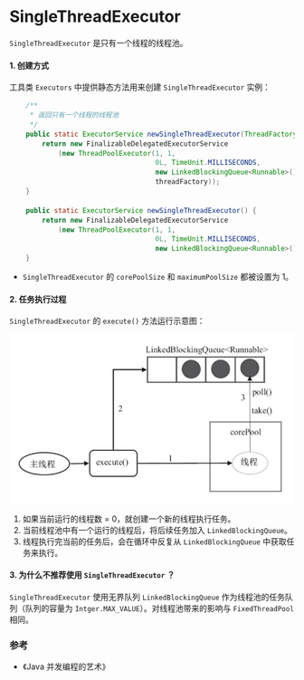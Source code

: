 # SingleThreadExecutor

`SingleThreadExecutor` 是只有一个线程的线程池。

#### 1. 创建方式

工具类 `Executors` 中提供静态方法用来创建 `SingleThreadExecutor` 实例：

```java
    /**
     * 返回只有一个线程的线程池
     */
    public static ExecutorService newSingleThreadExecutor(ThreadFactory threadFactory) {
        return new FinalizableDelegatedExecutorService
            (new ThreadPoolExecutor(1, 1,
                                    0L, TimeUnit.MILLISECONDS,
                                    new LinkedBlockingQueue<Runnable>(),
                                    threadFactory));
    }

    public static ExecutorService newSingleThreadExecutor() {
        return new FinalizableDelegatedExecutorService
            (new ThreadPoolExecutor(1, 1,
                                    0L, TimeUnit.MILLISECONDS,
                                    new LinkedBlockingQueue<Runnable>()));
    }
```

- `SingleThreadExecutor` 的 `corePoolSize` 和 `maximumPoolSize` 都被设置为 1。


#### 2. 任务执行过程

`SingleThreadExecutor` 的 `execute()` 方法运行示意图：

![SingleThreadExecutor](/assets/images/Java/thread-pool/SingleThreadExecutor.jpeg)

1. 如果当前运行的线程数 = 0，就创建一个新的线程执行任务。
2. 当前线程池中有一个运行的线程后，将后续任务加入 `LinkedBlockingQueue`。
3. 线程执行完当前的任务后，会在循环中反复从 `LinkedBlockingQueue` 中获取任务来执行。


#### 3. 为什么不推荐使用 `SingleThreadExecutor` ？

`SingleThreadExecutor` 使用无界队列 `LinkedBlockingQueue` 作为线程池的任务队列（队列的容量为 `Intger.MAX_VALUE`）。对线程池带来的影响与 `FixedThreadPool` 相同。


### 参考

- 《Java 并发编程的艺术》
